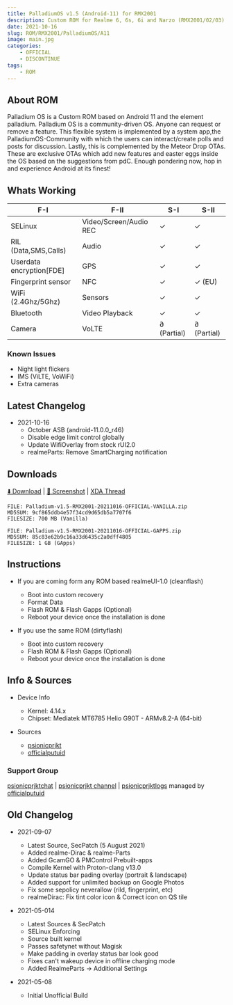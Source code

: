 ```yaml
---
title: PalladiumOS v1.5 (Android-11) for RMX2001
description: Custom ROM for Realme 6, 6s, 6i and Narzo (RMX2001/02/03)
date: 2021-10-16
slug: ROM/RMX2001/PalladiumOS/A11
image: main.jpg
categories:
    - OFFICIAL
    - DISCONTINUE
tags:
    - ROM
---
```


## About ROM
Palladium OS is a Custom ROM based on Android 11 and the element palladium. Palladium OS is a community-driven OS. Anyone can request or remove a feature. This flexible system is implemented by a system app,the PalladiumOS-Community with which the users can interact/create polls and posts for discussion. Lastly, this is complemented by the Meteor Drop OTAs. These are exclusive OTAs which add new features and easter eggs inside the OS based on the suggestions from pdC. Enough pondering now, hop in and experience Android at its finest!

## Whats Working
F-I | F-II | S-I | S-II
---------|---------|---------|---------
SELinux | Video/Screen/Audio REC | ✓ | ✓
RIL (Data,SMS,Calls) | Audio | ✓ | ✓
Userdata encryption[FDE] | GPS | ✓ | ✓
Fingerprint sensor | NFC | ✓ | ✓ (EU)
WiFi (2.4Ghz/5Ghz) | Sensors | ✓ | ✓
Bluetooth | Video Playback | ✓ | ✓
Camera | VoLTE | ∂ (Partial) | ∂ (Partial)

### Known Issues
* Night light flickers
* IMS (ViLTE, VoWiFi)
* Extra cameras

## Latest Changelog
* 2021-10-16
  * October ASB (android-11.0.0_r46)
  * Disable edge limit control globally
  * Update WifiOverlay from stock rUI2.0
  * realmeParts: Remove SmartCharging notification

## Downloads
[⬇️ Download](https://www.pling.com/p/1513489) | [🌆 Screenshot](https://t.me/psionicprjkt/210) | [XDA Thread](https://forum.xda-developers.com/t/rom-11-official-palladiumos-v1-5-16-10-2021.4273873)

```
FILE: Palladium-v1.5-RMX2001-20211016-OFFICIAL-VANILLA.zip
MD5SUM: 9cf865ddb4e57f34cd9d65db5a7707f6
FILESIZE: 700 MB (Vanilla)
```

```
FILE: Palladium-v1.5-RMX2001-20211016-OFFICIAL-GAPPS.zip
MD5SUM: 85c83e62b9c16a33d6435c2a0dff4805
FILESIZE: 1 GB (GApps)
```

## Instructions
* If you are coming form any ROM based realmeUI-1.0 (cleanflash)
  * Boot into custom recovery
  * Format Data
  * Flash ROM &  Flash Gapps (Optional)
  * Reboot your device once the installation is done

* If you use the same ROM (dirtyflash)
  * Boot into custom recovery
  * Flash ROM &  Flash Gapps (Optional)
  * Reboot your device once the installation is done

## Info & Sources
* Device Info
  * Kernel: 4.14.x
  * Chipset: Mediatek MT6785 Helio G90T - ARMv8.2-A (64-bit)

* Sources
  * [psionicprjkt](https://github.com/psionicprjkt)
  * [officialputuid](https://github.com/officialputuid)

### Support Group
[psionicprjktchat](https://t.me/psionicprjktchat) | [psionicprjkt channel](https://t.me/psionicprjkt) | [psionicprjktlogs](https://t.me/psionicprjktlogs) managed by [officialputuid](https://t.me/officialputuid)

## Old Changelog
* 2021-09-07
  * Latest Source, SecPatch (5 August 2021)
  * Added realme-Dirac & realme-Parts
  * Added GcamGO & PMControl Prebuilt-apps
  * Compile Kernel with Proton-clang v13.0
  * Update status bar pading overlay (portrait & landscape)
  * Added support for unlimited backup on Google Photos
  * Fix some sepolicy neverallow (rild, fingerprint, etc)
  * realmeDirac: Fix tint color icon & Correct icon on QS tile

* 2021-05-014
  * Latest Sources & SecPatch
  * SELinux Enforcing
  * Source built kernel
  * Passes safetynet without Magisk
  * Make padding in overlay status bar look good
  * Fixes can't wakeup device in offline charging mode
  * Added RealmeParts → Additional Settings

* 2021-05-08
  * Initial Unofficial Build
